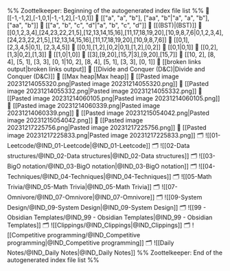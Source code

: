 %% Zoottelkeeper: Beginning of the autogenerated index file list  %%
📄 [[-1,-1,2],[-1,0,1|-1,-1,2],[-1,0,1]]
📄 [["a", "a", "b"], ["aa", "b"|"a", "a", "b"], ["aa", "b"]]
📄 [["a", "b", "c", "d"|"a", "b", "c", "d"]]
📄 [[(BST)|(BST)]]
📄 [[0,1,2,3,4],[24,23,22,21,5],[12,13,14,15,16],[11,17,18,19,20],[10,9,8,7,6|0,1,2,3,4],[24,23,22,21,5],[12,13,14,15,16],[11,17,18,19,20],[10,9,8,7,6]]
📄 [[0,1], [2,3,4,5|0,1], [2,3,4,5]]
📄 [[0,1],[1,2],[0,2|0,1],[1,2],[0,2]]
📄 [[0,1|0,1]]
📄 [[0,2],[1,3|0,2],[1,3]]
📄 [[1,0|1,0]]
📄 [[3],[9,20],[15,7|3],[9,20],[15,7]]
📄 [[10, 2], [8, 4], [5, 1], [3, 3], [0, 1|10, 2], [8, 4], [5, 1], [3, 3], [0, 1]]
📄 [[broken links output|broken links output]]
📄 [[Divide and Conquer (D&C)|Divide and Conquer (D&C)]]
📄 [[Max heap|Max heap]]
📄 [[Pasted image 20231214055320.png|Pasted image 20231214055320.png]]
📄 [[Pasted image 20231214055332.png|Pasted image 20231214055332.png]]
📄 [[Pasted image 20231214060105.png|Pasted image 20231214060105.png]]
📄 [[Pasted image 20231214060339.png|Pasted image 20231214060339.png]]
📄 [[Pasted image 20231215054042.png|Pasted image 20231215054042.png]]
📄 [[Pasted image 20231217225756.png|Pasted image 20231217225756.png]]
📄 [[Pasted image 20231217225833.png|Pasted image 20231217225833.png]]
🗂️ ![[01-Leetcode/@IND_01-Leetcode|@IND_01-Leetcode]]
🗂️ ![[02-Data structures/@IND_02-Data structures|@IND_02-Data structures]]
🗂️ ![[03-BigO notation/@IND_03-BigO notation|@IND_03-BigO notation]]
🗂️ ![[04-Techniques/@IND_04-Techniques|@IND_04-Techniques]]
🗂️ ![[05-Math Trivia/@IND_05-Math Trivia|@IND_05-Math Trivia]]
🗂️ ![[07-Omnivore/@IND_07-Omnivore|@IND_07-Omnivore]]
🗂️ ![[09-System Design/@IND_09-System Design|@IND_09-System Design]]
🗂️ ![[99 - Obsidian Templates/@IND_99 - Obsidian Templates|@IND_99 - Obsidian Templates]]
🗂️ ![[Clippings/@IND_Clippings|@IND_Clippings]]
🗂️ ![[Competitive programming/@IND_Competitive programming|@IND_Competitive programming]]
🗂️ ![[Daily Notes/@IND_Daily Notes|@IND_Daily Notes]]
%% Zoottelkeeper: End of the autogenerated index file list  %%
